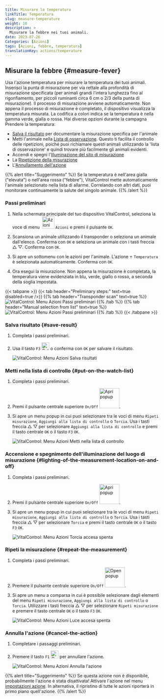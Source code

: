 ```yaml
---
title: Misurare la temperatura
linkTitle: Temperatura
slug: measure-temperature
weight: 10
description: >
  Misurare la febbre nei tuoi animali.
date: 2023-07-26
Categories: [Azioni]
tags: [Azioni, febbre, temperatura]
translationKey: actions/temperature
---
```


## Misurare la febbre {#measure-fever}

Usa l'azione temperatura per misurare la temperatura dei tuoi animali. Inserisci la punta di misurazione per via rettale alla profondità di misurazione specificata (per animali grandi l'intera lunghezza fino al rigonfiamento, per piccoli ruminanti circa 6 cm o 2/3 della punta di misurazione). Il processo di misurazione avviene automaticamente. Non appena il processo di misurazione è completato, il dispositivo visualizza la temperatura misurata. La codifica a colori indica se la temperatura è nella gamma verde, gialla o rossa. Hai diverse opzioni durante la campagna Prendere la temperatura:

- [Salva il risultato](#save-result) per documentare la misurazione specifica per l'animale
- Metti l'animale nella [Lista di osservazione](#put-on-the-watch-list). Questo ti facilita il controllo delle ripetizioni, poiché puoi richiamare questi animali utilizzando la 'lista di osservazione' e quindi trovare più facilmente gli animali evidenti.
- Accendi e spegni l'[Illuminazione del sito di misurazione](#lighting-of-the-measurement-location-on-and-off)
- La [Ripetizione della misurazione](#repeat-the-measurement)
- L'[Annullamento dell'azione](#cancel-the-action)

{{% alert title="Suggerimento" %}}
Se la temperatura è nell'area gialla ("elevata") o nell'area rossa ("febbre"), VitalControl mette automaticamente l'animale selezionato nella lista di allarme. Correlando con altri dati, puoi monitorare continuamente la salute del singolo animale.
{{% /alert %}}

### Passi preliminari 

1. Nella schermata principale del tuo dispositivo VitalControl, seleziona la voce di menu &nbsp;<img src="/icons/actions.svg" width="40" align="bottom" alt="Azioni" /> `Azioni` e premi il pulsante `OK`.

2. Scansiona un animale utilizzando il transponder o seleziona un animale dall'elenco. Conferma con `OK` e seleziona un animale con i tasti freccia △ ▽. Conferma con `OK`.

3. Si apre un sottomenu con le azioni per l'animale. L'azione <img src="/icons/actions/temperature.svg" width="10" align="bottom" alt="Temperatura" /> `Temperatura` è selezionata automaticamente. Conferma con `OK`.


4. Ora esegui la misurazione. Non appena la misurazione è completata, la temperatura viene evidenziata in blu, verde, giallo o rosso, a seconda della soglia impostata.

{{< tabpane >}}
{{< tab header="Preliminary steps:" text=true disabled=true />}}
{{% tab header="Transponder scan" text=true %}}
![VitalControl: Menu Azioni Passi preliminari](../images/firststeps-scan.png "Passi preliminari")
{{% /tab %}}
{{% tab header="Manual selection from list" text=true %}}
![VitalControl: Menu Azioni Passi preliminari](../images/firststeps.png "Passi preliminari")
{{% /tab %}}
{{< /tabpane >}}

### Salva risultato {#save-result}

1. Completa i passi preliminari.

2. Usa il tasto `F3` <img src="/icons/footer/save.svg" width="25" align="bottom" alt="Salva" /> o conferma con `OK` per salvare il risultato.

    ![VitalControl: Menu Azioni Salva risultati](../images/saveresults.png "Salva risultati")

### Metti nella lista di controllo {#put-on-the-watch-list}

1. Completa i passi preliminari.

2. Premi il pulsante centrale superiore `On/Off` <img src="/icons/footer/repeat_add_to_watch.svg" width="65" align="bottom" alt="Apri popup" />.

3. Si apre un menu popup in cui puoi selezionare tra le voci di menu `Ripeti misurazione`, `Aggiungi alla lista di controllo` o `Torcia`. Usa i tasti freccia △ ▽ per selezionare `Aggiungi alla lista di controllo` e premi il tasto centrale `OK` o il tasto `F3` `OK`.

    ![VitalControl: Menu Azioni Metti nella lista di controllo](../images/watchlist.png "Metti nella lista di controllo")

### Accensione e spegnimento dell'illuminazione del luogo di misurazione {#lighting-of-the-measurement-location-on-and-off}

1. Completa i passi preliminari.

2. Premi il pulsante centrale superiore `On/Off` <img src="/icons/footer/repeat_add_to_watch.svg" width="65" align="bottom" alt="Apri popup" />.

3. Si apre un menu popup in cui puoi selezionare tra le voci di menu `Ripeti misurazione`, `Aggiungi alla lista di controllo` o `Torcia`. Usa i tasti freccia △ ▽ per selezionare `Torcia` e premi il tasto centrale `OK` o il tasto `F3` `OK`.

    ![VitalControl: Menu Azioni Torcia accesa spenta](../images/light.png "Torcia accesa spenta")

### Ripeti la misurazione {#repeat-the-measurement}

1. Completa i passi preliminari.


2. Premere il pulsante centrale superiore `On/Off` <img src="/icons/footer/repeat_add_to_watch.svg" width="65" align="bottom" alt="Open popup" />.

3. Si apre un menu a comparsa in cui è possibile selezionare dagli elementi del menu `Ripeti misurazione`, `Aggiungi alla lista di controllo` o `Torcia`. Utilizzare i tasti freccia △ ▽ per selezionare `Ripeti misurazione` e premere il tasto centrale `OK` o il tasto `F3` `OK`.

    ![VitalControl: Menu Azioni Luce accesa spenta](../images/repeat.png "Luce accesa spenta")

### Annulla l'azione {#cancel-the-action}

1. Completare i passaggi preliminari.

2. Premere il tasto `F1` <img src="/icons/footer/cancel.svg" width="25" align="bottom" alt="Cancel" /> per annullare l'azione.

    ![VitalControl: Menu Azioni Annulla l'azione](../images/saveresults.png "Annulla l'azione")

{{% alert title="Suggerimento" %}}
Se questa azione non è disponibile, probabilmente l'azione è stata disattivata! Attivare l'azione nel menu [impostazioni azione](../settings/). In alternativa, il ripristino di tutte le azioni riporterà in primo piano quell'azione.
{{% /alert %}}
